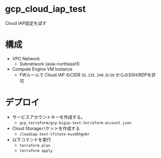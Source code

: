 # gcp_cloud_iap_test
Cloud IAP設定を試す

# 構成

- VPC Network
    - Subnetwork (asia-northeast1)
- Compute Engine VM Instance
    - FWルールで Cloud IAP のCIDR `35.235.240.0/20` からのSSH/RDPを許可

# デプロイ

- サービスアカウントキーを作成する。 
    - `gcp_terraform/gcp-bigip-test-terraform-account.json`
- Cloud Storageバケットを作成する
    - `cloudiap-test-tfstate-kuvd6hgnbr`
- 以下コマンドを実行
    - `terraform plan`
    - `terraform apply`
